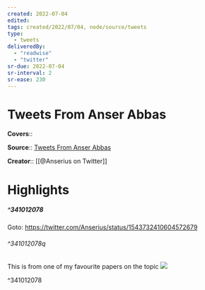 ```yaml
---
created: 2022-07-04
edited:
tags: created/2022/07/04, node/source/tweets
type: 
  - tweets
deliveredBy: 
  - "readwise"
  - "twitter"
sr-due: 2022-07-04
sr-interval: 2
sr-ease: 230
---
```

# Tweets From Anser Abbas

**Covers**:: 

**Source**:: [Tweets From Anser Abbas](https://twitter.com/Anserius)

**Creator**:: [[@Anserius on Twitter]]

# Highlights
##### ^341012078


Goto: https://twitter.com/Anserius/status/1543732410604572679  

###### ^341012078q

This is from one of my favourite papers on the topic 
![](https://pbs.twimg.com/media/FWxwcYVXkAAO-OL.jpg) 

^341012078

